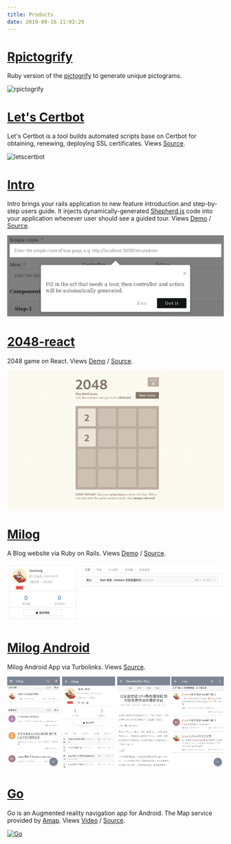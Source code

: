 ```yaml
---
title: Products
date: 2019-09-16 11:03:29
---
```


# [Rpictogrify](https://github.com/jinhucheung/rpictogrify)

Ruby version of the [pictogrify](https://github.com/luciorubeens/pictogrify) to generate unique pictograms.

![rpictogrify](https://camo.githubusercontent.com/9bb9f306dec702869b08a8410aa3f42d56a1d66d512804eb3b599872dd790422/68747470733a2f2f692e696d6775722e636f6d2f56375763726f582e706e67)

# [Let's Certbot](https://github.com/jinhucheung/letscertbot)

Let's Certbot is a tool builds automated scripts base on Certbot for obtaining, renewing, deploying SSL certificates. Views [Source](https://github.com/jinhucheung/letscertbot).

![letscertbot](https://user-images.githubusercontent.com/19590194/74025460-f62e0580-49de-11ea-989d-9dccf74439d6.gif)

# [Intro](https://github.com/jinhucheung/intro)

Intro brings your rails application to new feature introduction and step-by-step users guide. It injects dynamically-generated [Shepherd.js](https://github.com/shipshapecode/shepherd) code into your application whenever user should see a guided tour.
Views [Demo](https://intro-demo.herokuapp.com/) / [Source](https://github.com/jinhucheung/intro).

![intro](/images/products/intro.png)

# [2048-react](https://github.com/jinhucheung/2048-react)

2048 game on React. Views [Demo](https://jinhucheung.github.io/2048-react/) / [Source](https://github.com/jinhucheung/2048-react).

![2048-react](/images/products/2048-react.png)

# [Milog](https://github.com/jinhucheung/milog)

A Blog website via Ruby on Rails. Views [Demo](https://milog-demo.herokuapp.com/) / [Source](https://github.com/jinhucheung/milog).

![milog](/images/products/milog.png)

# [Milog Android](https://github.com/jinhucheung/milog-android)

Milog Android App via Turbolinks. Views [Source](https://github.com/jinhucheung/milog-android).

![milog-android](/images/products/milog-android.png)

# [Go](https://github.com/jinhucheung/milog-android)

Go is an Augmented reality navigation app for Android. The Map service provided by [Amap](https://www.amap.com/).
Views [Video](https://www.youtube.com/watch?v=XZV129LJO4M) / [Source](https://github.com/jinhucheung/Go).

[![Go](http://img.youtube.com/vi/XZV129LJO4M/0.jpg)](https://www.youtube.com/watch?v=XZV129LJO4M)